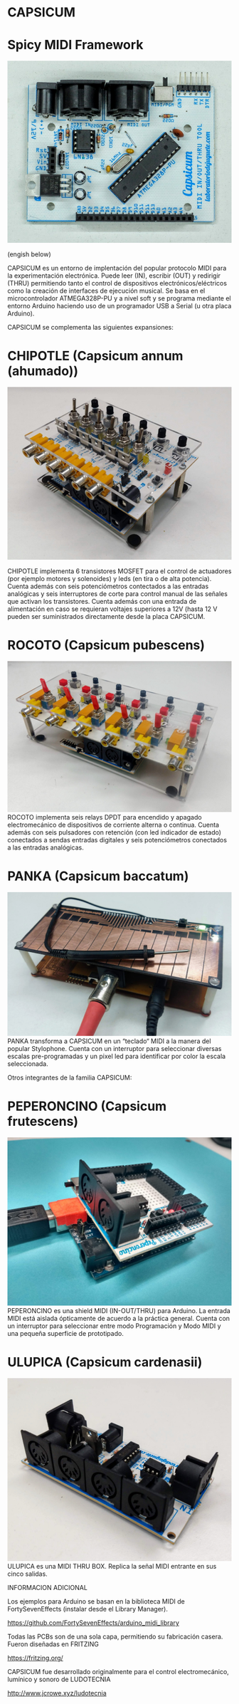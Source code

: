 # CAPSICUM
# Spicy MIDI Framework
 ![alt tag](https://github.com/labodejuguete/CAPSICUM/blob/master/capsicum/capsicum.JPG)
 
(engish below)

 CAPSICUM es un entorno de implentación del popular protocolo MIDI para la experimentación electrónica. Puede leer (IN), escribir (OUT) y redirigir (THRU) permitiendo tanto el control de dispositivos electrónicos/eléctricos como la creación de interfaces de ejecución musical. Se basa en el microcontrolador ATMEGA328P-PU y a nivel soft y se programa mediante el entorno Arduino haciendo uso de un programador USB a Serial (u otra placa Arduino).
 
CAPSICUM se complementa las siguientes expansiones:
 
# CHIPOTLE (Capsicum annum (ahumado))
  ![alt tag](https://github.com/labodejuguete/CAPSICUM/blob/master/chipotle/chipotle-pic3.jpg) 
  
CHIPOTLE implementa 6 transistores MOSFET para el control de actuadores (por ejemplo motores y solenoides) y leds (en tira o de alta potencia). Cuenta además con seis potenciómetros contectados a las entradas analógicas y seis interruptores de corte para control manual de las señales que activan los transistores. Cuenta además con una entrada de alimentación en caso se requieran voltajes superiores a 12V (hasta 12 V pueden ser suministrados directamente desde la placa CAPSICUM.

# ROCOTO (Capsicum pubescens)
  ![alt tag](https://github.com/labodejuguete/CAPSICUM/blob/master/rocoto/rocoto.jpg)
 ROCOTO implementa seis relays DPDT para encendido y apagado electromecánico de dispositivos de corriente alterna o continua. Cuenta además con seis pulsadores con retención (con led indicador de estado) conectados a sendas entradas digitales y seis potenciómetros conectados a las entradas analógicas.
# PANKA (Capsicum baccatum)
  ![alt tag](https://github.com/labodejuguete/CAPSICUM/blob/master/panka/panka-pic1.jpg)
 PANKA transforma a CAPSICUM en un “teclado“ MIDI a la manera del popular Stylophone. Cuenta con un interruptor para seleccionar diversas escalas pre-programadas y un pixel led para identificar por color la escala seleccionada. 
 
 Otros integrantes de la familia CAPSICUM:
# PEPERONCINO (Capsicum frutescens)
  ![alt tag](https://github.com/labodejuguete/CAPSICUM/blob/master/peperoncino/peperoncinoA.jpg)
 PEPERONCINO es una shield MIDI (IN-OUT/THRU) para Arduino. La entrada MIDI está aislada ópticamente de acuerdo a la práctica general. Cuenta con un interruptor para seleccionar entre modo Programación y Modo MIDI y una pequeña superficie de prototipado.
# ULUPICA (Capsicum cardenasii)
  ![alt tag](https://github.com/labodejuguete/CAPSICUM/blob/master/ulupica/ulupica-pic0.jpg)
 ULUPICA es una MIDI THRU BOX. Replica la señal MIDI entrante en sus cinco salidas.
 
 INFORMACION ADICIONAL
 
 Los ejemplos para Arduino se basan en la biblioteca MIDI de FortySevenEffects (instalar desde el Library Manager).
 
 https://github.com/FortySevenEffects/arduino_midi_library
 
 Todas las PCBs son de una sola capa, permitiendo su fabricación casera. Fueron diseñadas en
 FRITZING
 
 https://fritzing.org/
 
 CAPSICUM fue desarrollado originalmente para el control electromecánico, lumínico y sonoro de LUDOTECNIA
 
 http://www.jcrowe.xyz/ludotecnia 
 
 
 

